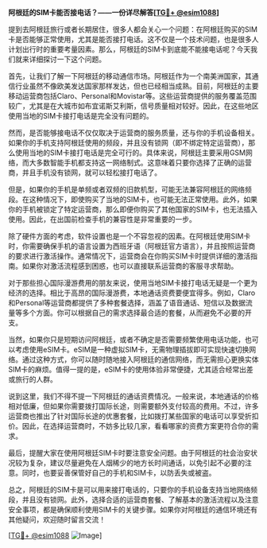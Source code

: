 **阿根廷的SIM卡能否接电话？——一份详尽解答[[TG💪+ @esim1088](https://t.me/s/esim1088)]**

提到去阿根廷旅行或者长期居住，很多人都会关心一个问题：在阿根廷购买的SIM卡是否能够正常使用，尤其是能否接打电话。这不仅是一个技术问题，也是很多人计划出行时的重要考量因素。那么，阿根廷的SIM卡到底能不能接电话呢？今天我们就来详细探讨一下这个问题。

首先，让我们了解一下阿根廷的移动通信市场。阿根廷作为一个南美洲国家，其通信行业虽然不像欧美发达国家那样发达，但也已经相当成熟。目前，阿根廷的主要移动运营商包括Claro、Personal和Movistar等。这些运营商提供的服务覆盖范围较广，尤其是在大城市如布宜诺斯艾利斯，信号质量相对较好。因此，在这些地区使用当地的SIM卡接打电话是完全没有问题的。

然而，是否能够接电话不仅仅取决于运营商的服务质量，还与你的手机设备相关。如果你的手机支持阿根廷使用的频段，并且没有锁网（即不绑定特定运营商），那么使用当地的SIM卡接打电话是完全可行的。具体来说，阿根廷主要采用GSM网络，而大多数智能手机都支持这一网络制式。这意味着只要你选择了正确的运营商，并且手机没有锁网，就可以轻松接打电话了。

但是，如果你的手机是单频或者双频的旧款机型，可能无法兼容阿根廷的网络频段。在这种情况下，即使购买了当地的SIM卡，也可能无法正常使用。此外，如果你的手机被锁定了特定运营商，那么即便你购买了其他国家的SIM卡，也无法插入使用。因此，在出国前检查手机的兼容性是非常重要的一步。

除了硬件方面的考虑，软件设置也是一个不容忽视的因素。在阿根廷使用SIM卡时，你需要确保手机的语言设置为西班牙语（阿根廷官方语言），并且按照运营商的要求进行激活操作。通常情况下，运营商会在你购买SIM卡时提供详细的激活指南。如果你对激活流程感到困惑，也可以直接联系运营商的客服寻求帮助。

对于那些担心国际漫游费用的朋友来说，使用当地SIM卡接打电话无疑是一个更为经济的选择。相比于高昂的国际漫游费，本地通话资费要便宜得多。例如，Claro和Personal等运营商都提供了多种套餐选择，涵盖了语音通话、短信以及数据流量等多个方面。你可以根据自己的需求选择最合适的套餐，从而避免不必要的开支。

当然，如果你只是短期访问阿根廷，或者不确定是否需要频繁使用电话功能，也可以考虑使用eSIM卡。eSIM是一种虚拟SIM卡，无需物理插拔即可实现快速切换网络。通过这种方式，你可以随时随地接入阿根廷的通信网络，而无需担心更换实体SIM卡的麻烦。值得一提的是，eSIM卡的使用体验非常便捷，尤其适合经常出差或旅行的人群。

说到这里，我们不得不提一下阿根廷的通话资费情况。一般来说，本地通话的价格相对低廉，但如果你需要拨打国际长途，则需要额外支付较高的费用。不过，许多运营商也推出了针对国际长途的优惠套餐，比如拨打某些国家的电话可以享受折扣价。因此，在选择运营商时，不妨多比较几家，看看哪家的资费方案更符合你的需求。

最后，提醒大家在使用阿根廷SIM卡时要注意安全问题。由于阿根廷的社会治安状况较为复杂，建议尽量避免在人烟稀少的地方长时间通话，以免引起不必要的注意。同时，也要妥善保管好自己的手机和SIM卡，以防丢失或被盗。

总之，阿根廷的SIM卡是可以用来接打电话的，只要你的手机设备支持当地网络频段，并且没有锁网。此外，选择合适的运营商套餐、了解基本的激活流程以及注意安全事项，都是确保顺利使用SIM卡的关键步骤。如果你对阿根廷的通信环境还有其他疑问，欢迎随时留言交流！

[[TG💪+ @esim1088](https://t.me/s/esim1088) ![Image](https://i.postimg.cc/4NQfJmqS/Snipaste-2025-05-13-00-14-12.png)]